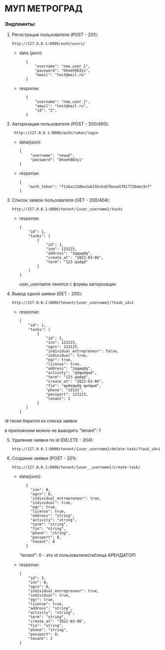 # МУП МЕТРОГРАД

### Эндпоинты:

1. Регистрация пользователя (POST - 201):
    
    ```
    http://127.0.0.1:8000/auth/users/
    ```
   * data (json):
     ```
        {
            "username": "new_user_1",
            "password": "bhoeh983yi",
            "email": "test@mail.ru"
        }
     ```
   * response:
     ```
        {
            "username": "new_user_1",
            "email": "test@mail.ru",
            "id": "2",
        }
     ```


2. Авторизация пользователя (POST - 200/400):

    ```
     http://127.0.0.1:8000/auth/token/login
    ```

   * data(json):

     ```
     {
          "username": "neww2",
          "password": "bhoeh983yi"
     }
     ```
     
   * response:
     ```
     {
         "auth_token": "f116ac210be2ab15bcba57beaa5781772b4ec9cf"
     }
     ```
     

3. Список заявок пользователя (GET - 200/404):
    
    ```
    http://127.0.0.1:8000/tenant/{user_username}/tasks
    ```
   * response:
     ```
     {
         "id": 1,
         "tasks": [
             {
                 "id": 1,
                 "inn": 123123,
                 "address": "1qqwqdq",
                 "create_at": "2022-03-06",
                 "term": "123 qadqd"
             }
         ]
     }
     ```
     user_username тянется с формы авторизации

   
4. Вывод одной заявки (GET - 200):

    ```
    http://127.0.0.1:8000/tenant/{user_username}/?task_id=1
    ```
   * response:
     ```
     {
         "id": 1,
         "tasks": [
             {
                 "id": 1,
                 "inn": 123123,
                 "ogrn": 123123,
                 "individual_entrepreneur": false,
                 "individual": true,
                 "egr": true,
                 "license": true,
                 "address": "1qqwqdq",
                 "activity": "qdqwdqwd",
                 "term": "123 qadqd",
                 "create_at": "2022-03-06",
                 "fio": "qwdeqwdq qwdqwd",
                 "phone": "13131",
                 "passport": 123123,
                 "tenant": 1
             }
        ]
     }
     ```

  id таски берется из списка заявок
  
  в приложении можно не выводить "tenant": 1
   

5. Удаление заявки по id (DELETE - 204):

    ```
    http://127.0.0.1:8000/tenant/{user_username}/delete-task/?task_id=1
    ```

6. Создание заявки (POST - 201):

    ```
    http://127.0.0.1:8000/tenant/{user__username}/create-task/
    ```
   * data(json):
     ```
        {
          "inn": 0,
          "ogrn": 0,
          "individual_entrepreneur": true,
          "individual": true,
          "egr": true,
          "license": true,
          "address": "string",
          "activity": "string",
          "term": "string",
          "fio": "string",
          "phone": "string",
          "passport": 0,
          "tenant": 0
        }
     ```
     "tenant": 0 - это id пользователя(таблица АРЕНДАТОР)

   * response:
     ```
     {
         "id": 2,
         "inn": 0,
         "ogrn": 0,
         "individual_entrepreneur": true,
         "individual": true,
         "egr": true,
         "license": true,
         "address": "string",
         "activity": "string",
         "term": "string",
         "create_at": "2022-03-06",
         "fio": "string",
         "phone": "string",
         "passport": 0,
         "tenant": 2
     }
     ```
